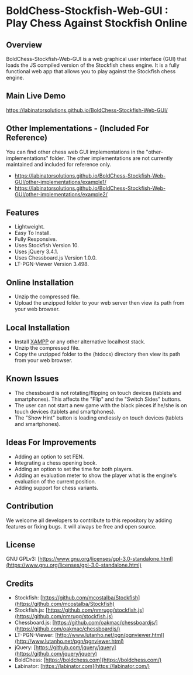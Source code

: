 # BoldChess-Stockfish-Web-GUI : Play Chess Against Stockfish Online


## Overview

BoldChess-Stockfish-Web-GUI is a web graphical user interface (GUI) that loads the JS compiled version of the Stockfish chess engine. It is a fully functional web app that allows you to play against the Stockfish chess engine.


## Main Live Demo

https://labinatorsolutions.github.io/BoldChess-Stockfish-Web-GUI/


## Other Implementations - (Included For Reference)

You can find other chess web GUI implementations in the "other-implementations" folder. The other implementations are not currently maintained and included for reference only.

- https://labinatorsolutions.github.io/BoldChess-Stockfish-Web-GUI/other-implementations/example1/
- https://labinatorsolutions.github.io/BoldChess-Stockfish-Web-GUI/other-implementations/example2/


## Features

- Lightweight.
- Easy To Install.
- Fully Responsive.
- Uses Stockfish Version 10.
- Uses jQuery 3.4.1.
- Uses Chessboard.js Version 1.0.0.
- LT-PGN-Viewer Version 3.498.


## Online Installation

- Unzip the compressed file.
- Upload the unzipped folder to your web server then view its path from your web browser.


## Local Installation

- Install [XAMPP](https://www.apachefriends.org/index.html) or any other alternative localhost stack.
- Unzip the compressed file.
- Copy the unzipped folder to the (htdocs) directory then view its path from your web browser.


## Known Issues

- The chessboard is not rotating/flipping on touch devices (tablets and smartphones). This affects the "Flip" and the "Switch Sides" buttons.
- The user can not start a new game with the black pieces if he/she is on touch devices (tablets and smartphones).
- The "Show Hint" button is loading endlessly on touch devices (tablets and smartphones).


## Ideas For Improvements

- Adding an option to set FEN.
- Integrating a chess opening book.
- Adding an option to set the time for both players.
- Adding an evaluation meter to show the player what is the engine's evaluation of the current position.
- Adding support for chess variants.


## Contribution

We welcome all developers to contribute to this repository by adding features or fixing bugs. It will always be free and open source.


## License

GNU GPLv3: [https://www.gnu.org/licenses/gpl-3.0-standalone.html](https://www.gnu.org/licenses/gpl-3.0-standalone.html)


## Credits

- Stockfish: [https://github.com/mcostalba/Stockfish](https://github.com/mcostalba/Stockfish)
- Stockfish.js: [https://github.com/nmrugg/stockfish.js](https://github.com/nmrugg/stockfish.js)
- Chessboard.js: [https://github.com/oakmac/chessboardjs/](https://github.com/oakmac/chessboardjs/)
- LT-PGN-Viewer: [http://www.lutanho.net/pgn/pgnviewer.html](http://www.lutanho.net/pgn/pgnviewer.html)
- jQuery: [https://github.com/jquery/jquery](https://github.com/jquery/jquery)
- BoldChess: [https://boldchess.com](https://boldchess.com/)
- Labinator: [https://labinator.com](https://labinator.com/)
